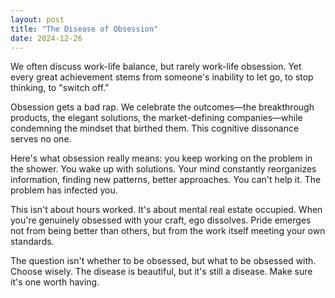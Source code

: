 ```yaml
---
layout: post
title: "The Disease of Obsession"
date: 2024-12-26
---
```


We often discuss work-life balance, but rarely work-life obsession. Yet every great achievement stems from someone's inability to let go, to stop thinking, to "switch off."

Obsession gets a bad rap. We celebrate the outcomes—the breakthrough products, the elegant solutions, the market-defining companies—while condemning the mindset that birthed them. This cognitive dissonance serves no one.

Here's what obsession really means: you keep working on the problem in the shower. You wake up with solutions. Your mind constantly reorganizes information, finding new patterns, better approaches. You can't help it. The problem has infected you.

This isn't about hours worked. It's about mental real estate occupied. When you're genuinely obsessed with your craft, ego dissolves. Pride emerges not from being better than others, but from the work itself meeting your own standards.

The question isn't whether to be obsessed, but what to be obsessed with. Choose wisely. The disease is beautiful, but it's still a disease. Make sure it's one worth having.